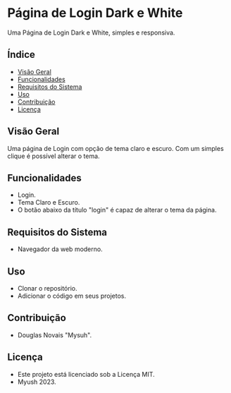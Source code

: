 # Página de Login Dark e White

Uma Página de Login Dark e White, simples e responsiva.

## Índice

- [Visão Geral](#visão-geral)
- [Funcionalidades](#funcionalidades)
- [Requisitos do Sistema](#requisitos-do-sistema)
- [Uso](#uso)
- [Contribuição](#contribuição)
- [Licença](#licença)

## Visão Geral

Uma página de Login com opção de tema claro e escuro. Com um simples clique é possível alterar o tema.

## Funcionalidades

- Login.
- Tema Claro e Escuro.
- O botão abaixo da título "login" é capaz de alterar o tema da página.

## Requisitos do Sistema

- Navegador da web moderno.

## Uso

- Clonar o repositório.
- Adicionar o código em seus projetos.

## Contribuição

- Douglas Novais "Mysuh".

## Licença

- Este projeto está licenciado sob a Licença MIT.
- Myush 2023.
